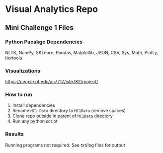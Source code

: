 # Visual Analytics Repo

## Mini Challenge 1 Files

### Python Pacakge Dependencies
NLTK, NumPy, SKLearn, Pandas, Matplotlib, JSON, CSV, Sys, Math, PlotLy, Itertools

### Visualizations
https://people.rit.edu/ac7717/iste782/project/

### How to run

1. Install dependencies
2. Rename `MC1 Data` directory to `MC1Data` (remove spaces)
3. Clone repo outside in parent of `MC1Data` directory
4. Run any python script

### Results
Running programs not required. See txt/log files for output